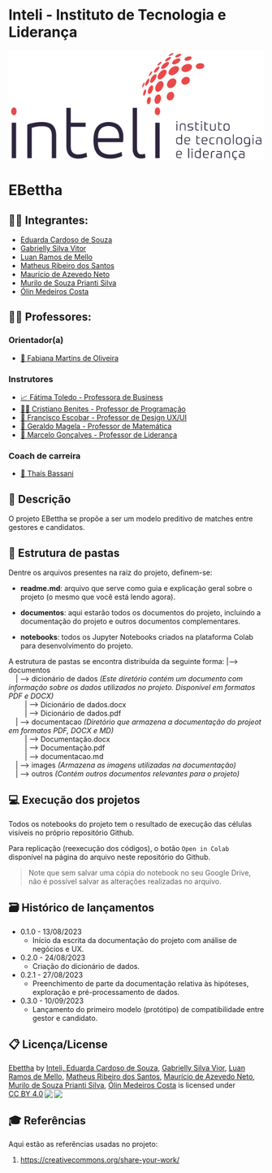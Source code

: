 # Inteli - Instituto de Tecnologia e Liderança 

<p align="center">
<a href= "https://www.inteli.edu.br/"><img src="documentos/outros/inteli.png" alt="Inteli - Instituto de Tecnologia e Liderança" border="0"></a>
</p>

# EBettha

## :student: Integrantes: 
- <a href="https://www.linkedin.com/in/eduarda-cardoso-de-souza-8bb802268/">Eduarda Cardoso de Souza</a>
- <a href="https://www.linkedin.com/in/gabriellysilvavitor/">Gabrielly Silva Vitor</a>
- <a href="https://www.linkedin.com/in/luan-ramos-de-mello-253b28268/">Luan Ramos de Mello</a> 
- <a href="https://www.linkedin.com/in/omatheusrsantos/">Matheus Ribeiro dos Santos</a> 
- <a href="https://www.linkedin.com/in/mauricio-azevedo-neto/">Maurício de Azevedo Neto</a>
- <a href="https://www.linkedin.com/in/murilo-prianti-0073111a1/">Murilo de Souza Prianti Silva</a> 
- <a href="https://www.linkedin.com/in/%C3%B3lin-medeiros-costa-b0a1b426a/">Ólin Medeiros Costa</a>

## :teacher: Professores:
### Orientador(a) 
- <a href="https://www.linkedin.com/in/fabiana-martins-de-oliveira-8993b0b2/">🧭 Fabiana Martins de Oliveira </a>
### Instrutores
- <a href="https://www.linkedin.com/in/fatima-toledo/">📈 Fátima Toledo - Professora de Business</a>
- <a href="https://www.linkedin.com/in/cristiano-benites-687647a8/">👨‍💻 Cristiano Benites - Professor de Programação</a> 
- <a href="https://www.linkedin.com/in/francisco-escobar/">🎨 Francisco Escobar - Professor de Design UX/UI </a> 
- <a href="https://www.linkedin.com/in/geraldo-magela-severino-vasconcelos-22b1b220/">🧮 Geraldo Magela - Professor de Matemática</a>
- <a href="https://www.linkedin.com/in/marcelo-gon%C3%A7alves-phd-a550652/">👑 Marcelo Gonçalves - Professor de Liderança </a>

### Coach de carreira
- <a href="https://www.linkedin.com/in/thais-bassani/">💪 Thaís Bassani</a>

## 📝 Descrição

O projeto EBettha se propõe a ser um modelo preditivo de matches entre gestores e candidatos.

## 📁 Estrutura de pastas

Dentre os arquivos presentes na raiz do projeto, definem-se:

- <b>readme.md</b>: arquivo que serve como guia e explicação geral sobre o projeto (o mesmo que você está lendo agora).

- <b>documentos</b>: aqui estarão todos os documentos do projeto, incluindo a documentação do projeto e outros documentos complementares.

- <b>notebooks</b>: todos os Jupyter Notebooks criados na plataforma Colab para desenvolvimento do projeto.

A estrutura de pastas se encontra distribuída da seguinte forma:
|--> documentos<br>
&emsp;| --> dicionário de dados _(Este diretório contém um documento com informação sobre os dados utilizados no projeto. Disponível em formatos PDF e DOCX)_ <br>
&emsp; &emsp;| --> Dicionário de dados.docx <br>
&emsp; &emsp;| --> Dicionário de dados.pdf <br>
&emsp;| --> documentacao _(Diretório que armazena a documentação do projeot em formatos PDF, DOCX e MD)_ <br>
&emsp; &emsp;| --> Documentação.docx <br>
&emsp; &emsp;| --> Documentação.pdf <br>
&emsp; &emsp;| --> documentacao.md <br>
&emsp;| --> images _(Armazena as imagens utilizadas na documentação)_ <br>
&emsp;| --> outros _(Contém outros documentos relevantes para o projeto)_ <br>

## 💻 Execução dos projetos

Todos os notebooks do projeto tem o resultado de execução das células visíveis no próprio repositório Github.

Para replicação (reexecução dos códigos), o botão `Open in Colab` disponível na página do arquivo neste repositório do Github.
> Note que sem salvar uma cópia do notebook no seu Google Drive, não é possível salvar as alterações realizadas no arquivo.

## 🗃 Histórico de lançamentos

* 0.1.0 - 13/08/2023
    * Início da escrita da documentação do projeto com análise de negócios e UX.
* 0.2.0 - 24/08/2023
    * Criação do dicionário de dados.
* 0.2.1 - 27/08/2023
    * Preenchimento de parte da documentação relativa às hipóteses, exploração e pré-processamento de dados.
* 0.3.0 - 10/09/2023
    * Lançamento do primeiro modelo (protótipo) de compatibilidade entre gestor e candidato.

## 📋 Licença/License

<p xmlns:cc="http://creativecommons.org/ns#" xmlns:dct="http://purl.org/dc/terms/"><a property="dct:title" rel="cc:attributionURL" href="https://github.com/2023M3T8-Inteli/grupo2/">Ebettha</a> by <a rel="cc:attributionURL dct:creator" property="cc:attributionName" href="https://inteli.edu.br/">Inteli, <a href="https://www.linkedin.com/in/eduarda-cardoso-de-souza-8bb802268/">Eduarda Cardoso de Souza</a>, <a href="https://www.linkedin.com/in/gabriellysilvavitor/">Gabrielly Silva Vior</a>, <a href="https://www.linkedin.com/in/luan-ramos-de-mello-253b28268/">Luan Ramos de Mello</a>, <a href="https://www.linkedin.com/in/omatheusrsantos/">Matheus Ribeiro dos Santos</a>, <a href="https://www.linkedin.com/in/mauricio-azevedo-neto/"> Maurício de Azevedo Neto</a>, <a href="https://www.linkedin.com/in/murilo-prianti-0073111a1/">Murilo de Souza Prianti Silva</a>, <a href="https://www.linkedin.com/in/%C3%B3lin-medeiros-costa-b0a1b426a/">Ólin Medeiros Costa</a></a> is licensed under <a href="http://creativecommons.org/licenses/by/4.0/?ref=chooser-v1" target="_blank" rel="license noopener noreferrer" style="display:inline-block;">CC BY 4.0<img style="height:22px!important;margin-left:3px;vertical-align:text-bottom;" src="https://mirrors.creativecommons.org/presskit/icons/cc.svg?ref=chooser-v1"><img style="height:22px!important;margin-left:3px;vertical-align:text-bottom;" src="https://mirrors.creativecommons.org/presskit/icons/by.svg?ref=chooser-v1"></a></p>

## 🎓 Referências

Aqui estão as referências usadas no projeto:

1. <https://creativecommons.org/share-your-work/>
